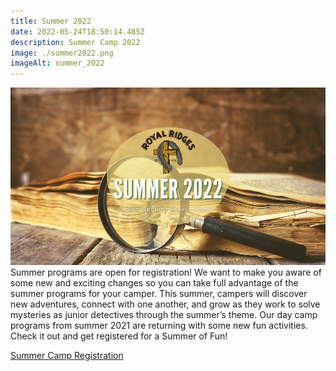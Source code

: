 ```yaml
---
title: Summer 2022
date: 2022-05-24T18:50:14.485Z
description: Summer Camp 2022
image: ./summer2022.png
imageAlt: summer_2022
---
```


![summer2022](summer2022.png)
Summer programs are open for registration! We want to make you aware of some new and exciting changes so you can take full advantage of the summer programs for your camper. This summer, campers will discover new adventures, connect with one another, and grow as they work to solve mysteries as junior detectives through the summer’s theme. Our day camp programs from summer 2021 are returning with some new fun activities. Check it out and get registered for a Summer of Fun!

<div className="text-center mt-4 text-green-200 hover:text-indigo-400 hover:underline font-cursive text-2xl">
  <a href="https://royalridges.org/registration">Summer Camp Registration</a>
</div>
